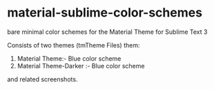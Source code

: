# material-sublime-color-schemes
bare minimal color schemes for the Material Theme for Sublime Text 3

Consists of two themes (tmTheme Files) them:

1. Material Theme:- Blue color scheme
2. Material Theme-Darker :- Blue color scheme

and related screenshots.
